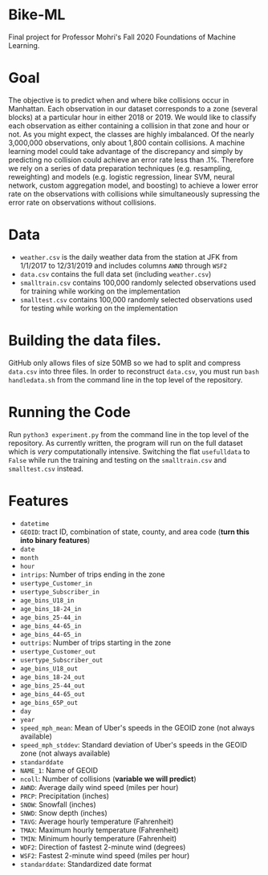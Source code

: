 # Bike-ML
Final project for Professor Mohri's Fall 2020
Foundations of Machine Learning.

# Goal
The objective is to predict when and where
bike collisions occur in Manhattan.
Each observation in our dataset corresponds to a zone
(several blocks) at a particular hour in either 2018 or 2019.
We would like to classify each observation as either
containing a collision in that zone and hour or not.
As you might expect, the classes are highly imbalanced.
Of the nearly 3,000,000 observations, only about
1,800 contain collisions.
A machine learning model could take advantage of the
discrepancy and simply by predicting no collision
could achieve an error rate less than .1%.
Therefore we rely on a series of data preparation
techniques (e.g. resampling, reweighting)
and models (e.g. logistic regression, linear SVM,
neural network, custom aggregation model, and boosting)
to achieve a lower error rate on the observations
with collisions while simultaneously supressing the
error rate on observations without collisions.

# Data
* `weather.csv` is the daily weather data from the station at JFK from 1/1/2017 to 12/31/2019
and includes columns `AWND` through `WSF2`
* `data.csv` contains the full data set (including `weather.csv`)
* `smalltrain.csv` contains 100,000 randomly selected observations used for training while working on the implementation
* `smalltest.csv` contains 100,000 randomly selected observations used for testing while working on the implementation

# Building the data files.
GitHub only allows files of size 50MB so we had to 
split and compress `data.csv` into three files.
In order to reconstruct `data.csv`, you must run
`bash handledata.sh` from the command line in the
top level of the repository.

# Running the Code
Run `python3 experiment.py` from the command line
in the top level of the repository.
As currently written, the program will run on the full dataset
which is *very* computationally intensive.
Switching the flat `usefulldata` to `False` while
run the training and testing on the `smalltrain.csv` and
`smalltest.csv` instead.

# Features
* `datetime`
* `GEOID`: tract ID, combination of state, county, and area code (**turn this into binary features**)
* `date`
* `month`
* `hour`
* `intrips`: Number of trips ending in the zone
* `usertype_Customer_in`
* `usertype_Subscriber_in`
* `age_bins_U18_in`
* `age_bins_18-24_in`
* `age_bins_25-44_in`
* `age_bins_44-65_in`
* `age_bins_44-65_in`
* `outtrips`: Number of trips starting in the zone
* `usertype_Customer_out`
* `usertype_Subscriber_out`
* `age_bins_U18_out`
* `age_bins_18-24_out`
* `age_bins_25-44_out`
* `age_bins_44-65_out`
* `age_bins_65P_out`
* `day`
* `year`
* `speed_mph_mean`: Mean of Uber's speeds in the GEOID zone (not always available)
* `speed_mph_stddev`: Standard deviation of Uber's speeds in the GEOID zone (not always available)
* `standarddate`
* `NAME_1`: Name of GEOID
* `ncoll`: Number of collisions (**variable we will predict**)
* `AWND`: Average daily wind speed (miles per hour)
* `PRCP`: Precipitation (inches)
* `SNOW`: Snowfall (inches)
* `SNWD`: Snow depth (inches)
* `TAVG`: Average hourly temperature (Fahrenheit)
* `TMAX`: Maximum hourly temperature (Fahrenheit)
* `TMIN`: Minimum hourly temperature (Fahrenheit)
* `WDF2`: Direction of fastest 2-minute wind (degrees)
* `WSF2`: Fastest 2-minute wind speed (miles per hour)
* `standarddate`: Standardized date format
